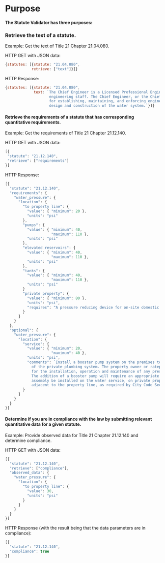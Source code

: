 # Purpose
#### The Statute Validator has three purposes:
### Retrieve the text of a statute.

Example: Get the text of Title 21 Chapter 21.04.080.

HTTP GET with JSON data:

``` javascript
{statutes: [{statute: "21.04.080",
            retrieve: ["text"]}]}
```

HTTP Response:

``` javascript
{statutes: [{statute: "21.04.080",
             text: `The Chief Engineer is a Licensed Professional Engineer in charge of the Bureau
                    engineering staff. The Chief Engineer, or the Chief Engineer's designee, is responsible
                    for establishing, maintaining, and enforcing engineering and technical standards for
                    design and construction of the water system.`}]}
```

#### Retrieve the requirements of a statute that has corresponding quantitative requirements.

Example: Get the requirements of Title 21 Chapter 21.12.140.

HTTP GET with JSON data:

``` javascript
[{
 "statute": "21.12.140",
 "retrieve": ["requirements"]
}]
```

HTTP Response:

``` javascript
[{
  "statute": "21.12.140",
  "requirements": {
    "water_pressure": {
      "location": {
        "to property line": {
          "value": { "minimum": 20 },
          "units": "psi"
        },
        "pumps": {
          "value": { "minimum": 40,
                     "maximum": 110 },
          "units": "psi"
        },
        "elevated reservoirs": { 
          "value": { "minimum": 40,
                     "maximum": 110 },
          "units": "psi"
        },
        "tanks": {
          "value": { "minimum": 40,
                     "maximum": 110 },
          "units": "psi"
        }
        "private property": {
          "value": { "minimum": 80 },
          "units": "psi",
          "requires": "A pressure reducing device for on-site domestic water systems."
        }
      }
    }
  },
  "optional": {
    "water_pressure": {
      "location": {
        "service": {
          "value": { "minimum": 20,
                     "maximum": 40 },
          "units": "psi",
          "comments": `Install a booster pump system on the premises to improve the working
            of the private plumbing system. The property owner or ratepayer is responsible
            for the installation, operation and maintenance of any pressure boosting system.
            The addition of a booster pump will require an appropriate backflow prevention
            assembly be installed on the water service, on private property, and directly
            adjacent to the property line, as required by City Code Section 21.12.320.`
        }
      }
    }
  }
}]
```

#### Determine if you are in compliance with the law by submitting relevant quantitative data for a given statute.

Example: Provide observed data for Title 21 Chapter 21.12.140 and determine compliance.

HTTP GET with JSON data:

``` javascript
[{
  "statute": "21.12.140",
  "retrieve": ["compliance"],
  "observed_data": {
    "water_pressure": {
      "location": { 
        "to property line": {
          "value": 30,
          "units": "psi"
        }
      }
    }
  }
}]
```

HTTP Response (with the result being that the data parameters are in compliance):

``` javascript
[{
  "statute": "21.12.140",
  "compliance": true
}]
```